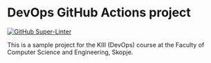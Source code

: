 # DevOps GitHub Actions project

[![GitHub Super-Linter](https://github.com/mveco/kiii-github-actions/workflows/Lint%20Code%20Base/badge.svg)](https://github.com/marketplace/actions/super-linter)

This is a sample project for the KIII (DevOps) course at the Faculty of Computer Science and Engineering, Skopje.
